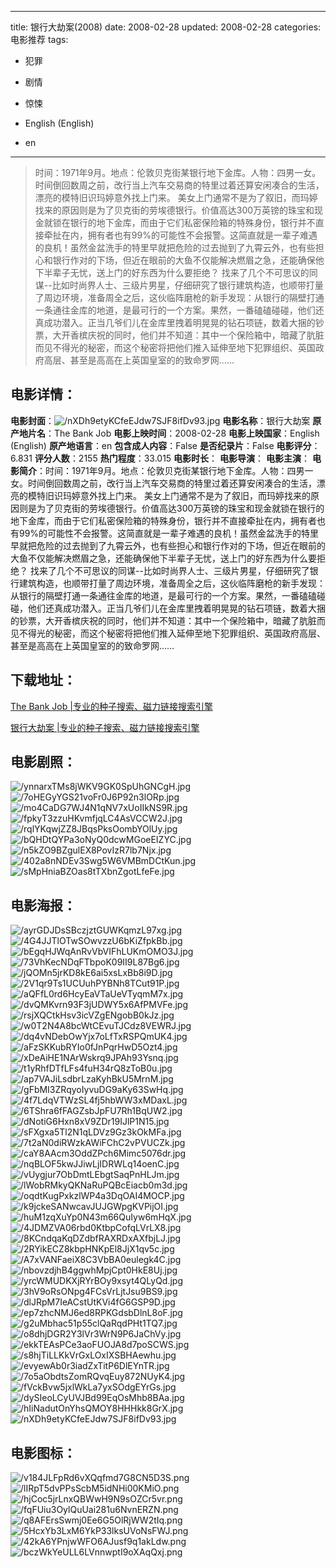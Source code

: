 
---
title: 银行大劫案(2008)
date: 2008-02-28
updated: 2008-02-28
categories: 电影推荐
tags:
- 犯罪
- 剧情
- 惊悚

- English (English)
- en
---


> 时间：1971年9月。地点：伦敦贝克街某银行地下金库。人物：四男一女。时间倒回数周之前，改行当上汽车交易商的特里过着还算安闲凑合的生活，漂亮的模特旧识玛婷意外找上门来。 美女上门通常不是为了叙旧，而玛婷找来的原因则是为了贝克街的劳埃德银行。价值高达300万英镑的珠宝和现金就锁在银行的地下金库，而由于它们私密保险箱的特殊身份，银行并不直接牵扯在内，拥有者也有99%的可能性不会报警。这简直就是一辈子难遇的良机！虽然金盆洗手的特里早就把危险的过去抛到了九霄云外，也有些担心和银行作对的下场，但近在眼前的大鱼不仅能解决燃眉之急，还能确保他下半辈子无忧，送上门的好东西为什么要拒绝？ 找来了几个不可思议的同谋--比如时尚界人士、三级片男星，仔细研究了银行建筑构造，也顺带打量了周边环境，准备周全之后，这伙临阵磨枪的新手发现：从银行的隔壁打通一条通往金库的地道，是最可行的一个方案。果然，一番磕磕碰碰，他们还真成功潜入。正当几爷们儿在金库里拽着明晃晃的钻石项链，数着大捆的钞票，大开香槟庆祝的同时，他们并不知道：其中一个保险箱中，暗藏了肮脏而见不得光的秘密，而这个秘密将把他们推入延伸至地下犯罪组织、英国政府高层、甚至是高高在上英国皇室的的致命罗网……

## **电影详情**：

**电影封面**：<img src="https://image.tmdb.org/t/p/w200/nXDh9etyKCfeEJdw7SJF8ifDv93.jpg" alt="/nXDh9etyKCfeEJdw7SJF8ifDv93.jpg" title="/nXDh9etyKCfeEJdw7SJF8ifDv93.jpg">
**电影名称**：银行大劫案
**原产地片名**：The Bank Job
**电影上映时间**：2008-02-28
**电影上映国家**：English (English)
**原产地语言**：en
**包含成人内容**：False
**是否纪录片**：False
**电影评分**：6.831
**评分人数**：2155
**热门程度**：33.015
**电影时长**：
**电影导演**：
**电影主演**：
**电影简介**：时间：1971年9月。地点：伦敦贝克街某银行地下金库。人物：四男一女。时间倒回数周之前，改行当上汽车交易商的特里过着还算安闲凑合的生活，漂亮的模特旧识玛婷意外找上门来。 美女上门通常不是为了叙旧，而玛婷找来的原因则是为了贝克街的劳埃德银行。价值高达300万英镑的珠宝和现金就锁在银行的地下金库，而由于它们私密保险箱的特殊身份，银行并不直接牵扯在内，拥有者也有99%的可能性不会报警。这简直就是一辈子难遇的良机！虽然金盆洗手的特里早就把危险的过去抛到了九霄云外，也有些担心和银行作对的下场，但近在眼前的大鱼不仅能解决燃眉之急，还能确保他下半辈子无忧，送上门的好东西为什么要拒绝？ 找来了几个不可思议的同谋--比如时尚界人士、三级片男星，仔细研究了银行建筑构造，也顺带打量了周边环境，准备周全之后，这伙临阵磨枪的新手发现：从银行的隔壁打通一条通往金库的地道，是最可行的一个方案。果然，一番磕磕碰碰，他们还真成功潜入。正当几爷们儿在金库里拽着明晃晃的钻石项链，数着大捆的钞票，大开香槟庆祝的同时，他们并不知道：其中一个保险箱中，暗藏了肮脏而见不得光的秘密，而这个秘密将把他们推入延伸至地下犯罪组织、英国政府高层、甚至是高高在上英国皇室的的致命罗网……

## **下载地址**：
[The Bank Job |专业的种子搜索、磁力链接搜索引擎](https://movie.amd794.com:2083/?search=The%20Bank%20Job&ordering=&mode=match_phrase&page_size=10&page=1)

[银行大劫案 |专业的种子搜索、磁力链接搜索引擎](https://movie.amd794.com:2083/?search=%E9%93%B6%E8%A1%8C%E5%A4%A7%E5%8A%AB%E6%A1%88&ordering=&mode=match_phrase&page_size=10&page=1)
 

## **电影剧照**：
<img src="https://image.tmdb.org/t/p/original/ynnarxTMs8jWKV9GK0SpUhGNCgH.jpg" alt="/ynnarxTMs8jWKV9GK0SpUhGNCgH.jpg" title="/ynnarxTMs8jWKV9GK0SpUhGNCgH.jpg"><img src="https://image.tmdb.org/t/p/original/7oHEGyYGS21voFr0J6P92n3lORp.jpg" alt="/7oHEGyYGS21voFr0J6P92n3lORp.jpg" title="/7oHEGyYGS21voFr0J6P92n3lORp.jpg"><img src="https://image.tmdb.org/t/p/original/mo4CaDG7WJ4N1qNV7xUoIIkNS9R.jpg" alt="/mo4CaDG7WJ4N1qNV7xUoIIkNS9R.jpg" title="/mo4CaDG7WJ4N1qNV7xUoIIkNS9R.jpg"><img src="https://image.tmdb.org/t/p/original/fpkyT3zzuHKvmfjqLC4AsVCCW2J.jpg" alt="/fpkyT3zzuHKvmfjqLC4AsVCCW2J.jpg" title="/fpkyT3zzuHKvmfjqLC4AsVCCW2J.jpg"><img src="https://image.tmdb.org/t/p/original/rqlYKqwjZZ8JBqsPksOombYOlUy.jpg" alt="/rqlYKqwjZZ8JBqsPksOombYOlUy.jpg" title="/rqlYKqwjZZ8JBqsPksOombYOlUy.jpg"><img src="https://image.tmdb.org/t/p/original/bQHDtQYPa3oNyQ0dcwMGoeEIZYC.jpg" alt="/bQHDtQYPa3oNyQ0dcwMGoeEIZYC.jpg" title="/bQHDtQYPa3oNyQ0dcwMGoeEIZYC.jpg"><img src="https://image.tmdb.org/t/p/original/n5kZO9BZgulEX8PovIzR7lb7Njx.jpg" alt="/n5kZO9BZgulEX8PovIzR7lb7Njx.jpg" title="/n5kZO9BZgulEX8PovIzR7lb7Njx.jpg"><img src="https://image.tmdb.org/t/p/original/402a8nNDEv3Swg5W6VMBmDCtKun.jpg" alt="/402a8nNDEv3Swg5W6VMBmDCtKun.jpg" title="/402a8nNDEv3Swg5W6VMBmDCtKun.jpg"><img src="https://image.tmdb.org/t/p/original/sMpHniaBZOas8tTXbnZgotLfeFe.jpg" alt="/sMpHniaBZOas8tTXbnZgotLfeFe.jpg" title="/sMpHniaBZOas8tTXbnZgotLfeFe.jpg">

## **电影海报**：
<img src="https://image.tmdb.org/t/p/original/ayrGDJDsSBczjztGUWKqmzL97xg.jpg" alt="/ayrGDJDsSBczjztGUWKqmzL97xg.jpg" title="/ayrGDJDsSBczjztGUWKqmzL97xg.jpg"><img src="https://image.tmdb.org/t/p/original/4G4JJTlOTwSOwvzzU6bKiZfpkBb.jpg" alt="/4G4JJTlOTwSOwvzzU6bKiZfpkBb.jpg" title="/4G4JJTlOTwSOwvzzU6bKiZfpkBb.jpg"><img src="https://image.tmdb.org/t/p/original/bEgqHJWqAnRvVbVIFhLUKmOMO3J.jpg" alt="/bEgqHJWqAnRvVbVIFhLUKmOMO3J.jpg" title="/bEgqHJWqAnRvVbVIFhLUKmOMO3J.jpg"><img src="https://image.tmdb.org/t/p/original/73VhKecNDqFTbpoK09II9L87Bg6.jpg" alt="/73VhKecNDqFTbpoK09II9L87Bg6.jpg" title="/73VhKecNDqFTbpoK09II9L87Bg6.jpg"><img src="https://image.tmdb.org/t/p/original/jQOMn5jrKD8kE6ai5xsLxBb8i9D.jpg" alt="/jQOMn5jrKD8kE6ai5xsLxBb8i9D.jpg" title="/jQOMn5jrKD8kE6ai5xsLxBb8i9D.jpg"><img src="https://image.tmdb.org/t/p/original/2V1qr9Ts1UCUuhPYBNh8TCut91P.jpg" alt="/2V1qr9Ts1UCUuhPYBNh8TCut91P.jpg" title="/2V1qr9Ts1UCUuhPYBNh8TCut91P.jpg"><img src="https://image.tmdb.org/t/p/original/aQFfL0rd6HcyEaVTaUeVTyqmM7x.jpg" alt="/aQFfL0rd6HcyEaVTaUeVTyqmM7x.jpg" title="/aQFfL0rd6HcyEaVTaUeVTyqmM7x.jpg"><img src="https://image.tmdb.org/t/p/original/dvQMKvrn93F3jUDWY5x6AfPMVFe.jpg" alt="/dvQMKvrn93F3jUDWY5x6AfPMVFe.jpg" title="/dvQMKvrn93F3jUDWY5x6AfPMVFe.jpg"><img src="https://image.tmdb.org/t/p/original/rsjXQCtkHsv3icVZgENgobB0kJz.jpg" alt="/rsjXQCtkHsv3icVZgENgobB0kJz.jpg" title="/rsjXQCtkHsv3icVZgENgobB0kJz.jpg"><img src="https://image.tmdb.org/t/p/original/w0T2N4A8bcWtCEvuTJCdz8VEWRJ.jpg" alt="/w0T2N4A8bcWtCEvuTJCdz8VEWRJ.jpg" title="/w0T2N4A8bcWtCEvuTJCdz8VEWRJ.jpg"><img src="https://image.tmdb.org/t/p/original/dq4vNDebOwYjx7oLfTxRSPQmUK4.jpg" alt="/dq4vNDebOwYjx7oLfTxRSPQmUK4.jpg" title="/dq4vNDebOwYjx7oLfTxRSPQmUK4.jpg"><img src="https://image.tmdb.org/t/p/original/aFzSKKubRYIo0fJnPqrHwD5Ozt4.jpg" alt="/aFzSKKubRYIo0fJnPqrHwD5Ozt4.jpg" title="/aFzSKKubRYIo0fJnPqrHwD5Ozt4.jpg"><img src="https://image.tmdb.org/t/p/original/xDeAiHE1NArWskrq9JPAh93Ysnq.jpg" alt="/xDeAiHE1NArWskrq9JPAh93Ysnq.jpg" title="/xDeAiHE1NArWskrq9JPAh93Ysnq.jpg"><img src="https://image.tmdb.org/t/p/original/t1yRhfDTfLFs4fuH34rQ8zToB0u.jpg" alt="/t1yRhfDTfLFs4fuH34rQ8zToB0u.jpg" title="/t1yRhfDTfLFs4fuH34rQ8zToB0u.jpg"><img src="https://image.tmdb.org/t/p/original/ap7VAJiLsdbrLzaKyhBkU5MrnM.jpg" alt="/ap7VAJiLsdbrLzaKyhBkU5MrnM.jpg" title="/ap7VAJiLsdbrLzaKyhBkU5MrnM.jpg"><img src="https://image.tmdb.org/t/p/original/gFbMI3ZRqyoIyvuDG9aKy63SwHq.jpg" alt="/gFbMI3ZRqyoIyvuDG9aKy63SwHq.jpg" title="/gFbMI3ZRqyoIyvuDG9aKy63SwHq.jpg"><img src="https://image.tmdb.org/t/p/original/4f7LdqVTWzSL4fj5hbWW3xMDaxL.jpg" alt="/4f7LdqVTWzSL4fj5hbWW3xMDaxL.jpg" title="/4f7LdqVTWzSL4fj5hbWW3xMDaxL.jpg"><img src="https://image.tmdb.org/t/p/original/6TShra6fFAGZsbJpFU7Rh1BqUW2.jpg" alt="/6TShra6fFAGZsbJpFU7Rh1BqUW2.jpg" title="/6TShra6fFAGZsbJpFU7Rh1BqUW2.jpg"><img src="https://image.tmdb.org/t/p/original/dNotiG6Hxn8xV9ZDr19IJlP1N15.jpg" alt="/dNotiG6Hxn8xV9ZDr19IJlP1N15.jpg" title="/dNotiG6Hxn8xV9ZDr19IJlP1N15.jpg"><img src="https://image.tmdb.org/t/p/original/sFXgxa5Tl2N1qLDVz9Gz3kOkMFa.jpg" alt="/sFXgxa5Tl2N1qLDVz9Gz3kOkMFa.jpg" title="/sFXgxa5Tl2N1qLDVz9Gz3kOkMFa.jpg"><img src="https://image.tmdb.org/t/p/original/7t2aN0diRWzkAWiFChC2vPVUCZk.jpg" alt="/7t2aN0diRWzkAWiFChC2vPVUCZk.jpg" title="/7t2aN0diRWzkAWiFChC2vPVUCZk.jpg"><img src="https://image.tmdb.org/t/p/original/caY8AAcm3OddZPch6Mimc5076dr.jpg" alt="/caY8AAcm3OddZPch6Mimc5076dr.jpg" title="/caY8AAcm3OddZPch6Mimc5076dr.jpg"><img src="https://image.tmdb.org/t/p/original/nqBLOF5kwJJiwLjIDRWLq14oenC.jpg" alt="/nqBLOF5kwJJiwLjIDRWLq14oenC.jpg" title="/nqBLOF5kwJJiwLjIDRWLq14oenC.jpg"><img src="https://image.tmdb.org/t/p/original/vUygjur7ObDmtLEbgtSaqPnHLJm.jpg" alt="/vUygjur7ObDmtLEbgtSaqPnHLJm.jpg" title="/vUygjur7ObDmtLEbgtSaqPnHLJm.jpg"><img src="https://image.tmdb.org/t/p/original/lWobRMkyQKNaRuPQBcEiacb0m3d.jpg" alt="/lWobRMkyQKNaRuPQBcEiacb0m3d.jpg" title="/lWobRMkyQKNaRuPQBcEiacb0m3d.jpg"><img src="https://image.tmdb.org/t/p/original/oqdtKugPxkzlWP4a3DqOAI4MOCP.jpg" alt="/oqdtKugPxkzlWP4a3DqOAI4MOCP.jpg" title="/oqdtKugPxkzlWP4a3DqOAI4MOCP.jpg"><img src="https://image.tmdb.org/t/p/original/k9jckeSANwcavJUJGWpgKVPijOI.jpg" alt="/k9jckeSANwcavJUJGWpgKVPijOI.jpg" title="/k9jckeSANwcavJUJGWpgKVPijOI.jpg"><img src="https://image.tmdb.org/t/p/original/huM1zqXuYp0N43m66QuIyw6mHqX.jpg" alt="/huM1zqXuYp0N43m66QuIyw6mHqX.jpg" title="/huM1zqXuYp0N43m66QuIyw6mHqX.jpg"><img src="https://image.tmdb.org/t/p/original/4JDMZVA06rbd0KtbpCofqLVrLX8.jpg" alt="/4JDMZVA06rbd0KtbpCofqLVrLX8.jpg" title="/4JDMZVA06rbd0KtbpCofqLVrLX8.jpg"><img src="https://image.tmdb.org/t/p/original/8KCndqaKqDZdbfRAXRDxAXfbjLJ.jpg" alt="/8KCndqaKqDZdbfRAXRDxAXfbjLJ.jpg" title="/8KCndqaKqDZdbfRAXRDxAXfbjLJ.jpg"><img src="https://image.tmdb.org/t/p/original/2RYikECZ8kbpHNKpEl8JjX1qv5c.jpg" alt="/2RYikECZ8kbpHNKpEl8JjX1qv5c.jpg" title="/2RYikECZ8kbpHNKpEl8JjX1qv5c.jpg"><img src="https://image.tmdb.org/t/p/original/A7xVANFaeiX8C3VbBA0eulegk4C.jpg" alt="/A7xVANFaeiX8C3VbBA0eulegk4C.jpg" title="/A7xVANFaeiX8C3VbBA0eulegk4C.jpg"><img src="https://image.tmdb.org/t/p/original/nbovzdjhB4ggwhMpjCpt0HkE8Uj.jpg" alt="/nbovzdjhB4ggwhMpjCpt0HkE8Uj.jpg" title="/nbovzdjhB4ggwhMpjCpt0HkE8Uj.jpg"><img src="https://image.tmdb.org/t/p/original/yrcWMUDKXjRYrBOy9xsyt4QLyQd.jpg" alt="/yrcWMUDKXjRYrBOy9xsyt4QLyQd.jpg" title="/yrcWMUDKXjRYrBOy9xsyt4QLyQd.jpg"><img src="https://image.tmdb.org/t/p/original/3hV9oRsONpg4FCsVrLjtJsu9BS9.jpg" alt="/3hV9oRsONpg4FCsVrLjtJsu9BS9.jpg" title="/3hV9oRsONpg4FCsVrLjtJsu9BS9.jpg"><img src="https://image.tmdb.org/t/p/original/dlJRpM7IeACstUtKVi4fG6GSP9D.jpg" alt="/dlJRpM7IeACstUtKVi4fG6GSP9D.jpg" title="/dlJRpM7IeACstUtKVi4fG6GSP9D.jpg"><img src="https://image.tmdb.org/t/p/original/ep7zhcNMJ6ed8RPKGdsbDlnL8oF.jpg" alt="/ep7zhcNMJ6ed8RPKGdsbDlnL8oF.jpg" title="/ep7zhcNMJ6ed8RPKGdsbDlnL8oF.jpg"><img src="https://image.tmdb.org/t/p/original/g2uMbhac51p55clQaRqdPHt1TQ7.jpg" alt="/g2uMbhac51p55clQaRqdPHt1TQ7.jpg" title="/g2uMbhac51p55clQaRqdPHt1TQ7.jpg"><img src="https://image.tmdb.org/t/p/original/o8dhjDGR2Y3lVr3WrN9P6JaChVy.jpg" alt="/o8dhjDGR2Y3lVr3WrN9P6JaChVy.jpg" title="/o8dhjDGR2Y3lVr3WrN9P6JaChVy.jpg"><img src="https://image.tmdb.org/t/p/original/ekkTEAsPCe3aoFUOJA8d7poSCWS.jpg" alt="/ekkTEAsPCe3aoFUOJA8d7poSCWS.jpg" title="/ekkTEAsPCe3aoFUOJA8d7poSCWS.jpg"><img src="https://image.tmdb.org/t/p/original/s8hjTiLLKkVrGxLOxIXSBHAewhu.jpg" alt="/s8hjTiLLKkVrGxLOxIXSBHAewhu.jpg" title="/s8hjTiLLKkVrGxLOxIXSBHAewhu.jpg"><img src="https://image.tmdb.org/t/p/original/evyewAb0r3iadZxTitP6DlEYnTR.jpg" alt="/evyewAb0r3iadZxTitP6DlEYnTR.jpg" title="/evyewAb0r3iadZxTitP6DlEYnTR.jpg"><img src="https://image.tmdb.org/t/p/original/7o5aObdtsZomRQvqEuy872NUyK4.jpg" alt="/7o5aObdtsZomRQvqEuy872NUyK4.jpg" title="/7o5aObdtsZomRQvqEuy872NUyK4.jpg"><img src="https://image.tmdb.org/t/p/original/fVckBvw5jxlWkLa7yxSOdgEYrGs.jpg" alt="/fVckBvw5jxlWkLa7yxSOdgEYrGs.jpg" title="/fVckBvw5jxlWkLa7yxSOdgEYrGs.jpg"><img src="https://image.tmdb.org/t/p/original/dySIeoLCyUVJBd99EqOsMhb8BAa.jpg" alt="/dySIeoLCyUVJBd99EqOsMhb8BAa.jpg" title="/dySIeoLCyUVJBd99EqOsMhb8BAa.jpg"><img src="https://image.tmdb.org/t/p/original/hIiNadutOnYhsQMOY8HHHkk8GrX.jpg" alt="/hIiNadutOnYhsQMOY8HHHkk8GrX.jpg" title="/hIiNadutOnYhsQMOY8HHHkk8GrX.jpg"><img src="https://image.tmdb.org/t/p/original/nXDh9etyKCfeEJdw7SJF8ifDv93.jpg" alt="/nXDh9etyKCfeEJdw7SJF8ifDv93.jpg" title="/nXDh9etyKCfeEJdw7SJF8ifDv93.jpg">

## **电影图标**：
<img src="https://image.tmdb.org/t/p/original/v184JLFpRd6vXQqfmd7G8CN5D3S.png" alt="/v184JLFpRd6vXQqfmd7G8CN5D3S.png" title="/v184JLFpRd6vXQqfmd7G8CN5D3S.png"><img src="https://image.tmdb.org/t/p/original/lIRpT5dvPPsScbM5idNHi00KMiO.png" alt="/lIRpT5dvPPsScbM5idNHi00KMiO.png" title="/lIRpT5dvPPsScbM5idNHi00KMiO.png"><img src="https://image.tmdb.org/t/p/original/hjCoc5jrLnxQBWwH9N9sOZCr5vr.png" alt="/hjCoc5jrLnxQBWwH9N9sOZCr5vr.png" title="/hjCoc5jrLnxQBWwH9N9sOZCr5vr.png"><img src="https://image.tmdb.org/t/p/original/fqFUiu3OylQuUai281u6NvnERZN.png" alt="/fqFUiu3OylQuUai281u6NvnERZN.png" title="/fqFUiu3OylQuUai281u6NvnERZN.png"><img src="https://image.tmdb.org/t/p/original/q8AFErsSwmj0Ee6G5OlRjWW2tIq.png" alt="/q8AFErsSwmj0Ee6G5OlRjWW2tIq.png" title="/q8AFErsSwmj0Ee6G5OlRjWW2tIq.png"><img src="https://image.tmdb.org/t/p/original/5HcxYb3LxM6YkP33lksUVoNsFWJ.png" alt="/5HcxYb3LxM6YkP33lksUVoNsFWJ.png" title="/5HcxYb3LxM6YkP33lksUVoNsFWJ.png"><img src="https://image.tmdb.org/t/p/original/42kA6YPnjwWFO6AJusf9q1akLdw.png" alt="/42kA6YPnjwWFO6AJusf9q1akLdw.png" title="/42kA6YPnjwWFO6AJusf9q1akLdw.png"><img src="https://image.tmdb.org/t/p/original/bczWkYeULL6LVnnwptI9oXAqQxj.png" alt="/bczWkYeULL6LVnnwptI9oXAqQxj.png" title="/bczWkYeULL6LVnnwptI9oXAqQxj.png">
